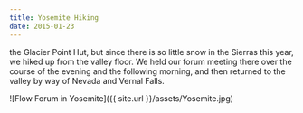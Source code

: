 ```yaml
---
title: Yosemite Hiking
date: 2015-01-23
---
```


the Glacier Point Hut, but since there is so little snow in the Sierras this year, we hiked up from the valley floor. We held our forum meeting there over the course of the evening and the following morning, and then returned to the valley by way of Nevada and Vernal Falls.

![Flow Forum in Yosemite]({{ site.url }}/assets/Yosemite.jpg)